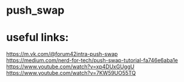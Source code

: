 # push_swap  
# useful links:  
https://m.vk.com/@forum42intra-push-swap  
https://medium.com/nerd-for-tech/push-swap-tutorial-fa746e6aba1e  
https://www.youtube.com/watch?v=xp4DUxGUggU  
https://www.youtube.com/watch?v=7KW59UO55TQ  
